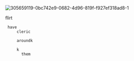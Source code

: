 ![305659119-0bc742e9-0682-4d96-819f-f927ef318ad8-1](https://github.com/user-attachments/assets/02432e47-ae88-4e6a-a239-ab322258a59b)

flirt 


     have
         cleric 

         aroundk  

         k 
           them 
